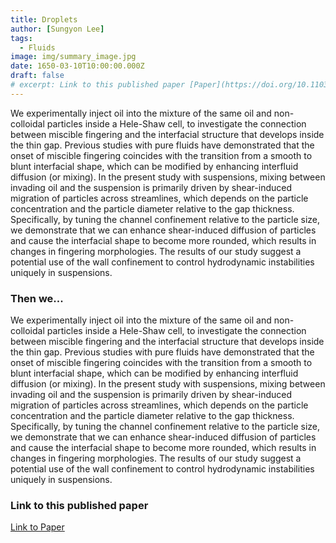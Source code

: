 ```yaml
---
title: Droplets
author: [Sungyon Lee]
tags:
  - Fluids
image: img/summary_image.jpg
date: 1650-03-10T10:00:00.000Z
draft: false
# excerpt: Link to this published paper [Paper](https://doi.org/10.1103/PhysRevFluids.5.094301)
---
```


We experimentally inject oil into the mixture of the same oil and non-colloidal particles inside a Hele-Shaw cell, to investigate the connection between miscible fingering and the interfacial structure that develops inside the thin gap. Previous studies with pure fluids have demonstrated that the onset of miscible fingering coincides with the transition from a smooth to blunt interfacial shape, which can be modified by enhancing interfluid diffusion (or mixing). In the present study with suspensions, mixing between invading oil and the suspension is primarily driven by shear-induced migration of particles across streamlines, which depends on the particle concentration and the particle diameter relative to the gap thickness. Specifically, by tuning the channel confinement relative to the particle size, we demonstrate that we can enhance shear-induced diffusion of particles and cause the interfacial shape to become more rounded, which results in changes in fingering morphologies. The results of our study suggest a potential use of the wall confinement to control hydrodynamic instabilities uniquely in suspensions.

### Then we...

We experimentally inject oil into the mixture of the same oil and non-colloidal particles inside a Hele-Shaw cell, to investigate the connection between miscible fingering and the interfacial structure that develops inside the thin gap. Previous studies with pure fluids have demonstrated that the onset of miscible fingering coincides with the transition from a smooth to blunt interfacial shape, which can be modified by enhancing interfluid diffusion (or mixing). In the present study with suspensions, mixing between invading oil and the suspension is primarily driven by shear-induced migration of particles across streamlines, which depends on the particle concentration and the particle diameter relative to the gap thickness. Specifically, by tuning the channel confinement relative to the particle size, we demonstrate that we can enhance shear-induced diffusion of particles and cause the interfacial shape to become more rounded, which results in changes in fingering morphologies. The results of our study suggest a potential use of the wall confinement to control hydrodynamic instabilities uniquely in suspensions.

### Link to this published paper

[Link to Paper](https://doi.org/10.1103/PhysRevFluids.5.094301)

